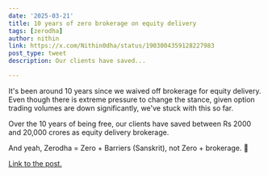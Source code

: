 ```yaml
---
date: '2025-03-21'
title: 10 years of zero brokerage on equity delivery
tags: [zerodha]
author: nithin
link: https://x.com/Nithin0dha/status/1903004359128227983
post_type: tweet
description: Our clients have saved...

---
```


It's been around 10 years since we waived off brokerage for equity delivery. Even though there is extreme pressure to change the stance, given option trading volumes are down significantly, we've stuck with this so far.

Over the 10 years of being free, our clients have saved between Rs 2000 and 20,000 crores as equity delivery brokerage.

And yeah, Zerodha = Zero + Barriers (Sanskrit), not Zero + brokerage. 😬 

[Link to the post.](https://zerodha.com/z-connect/business-updates/big-savings-with-zero-brokerage) 
